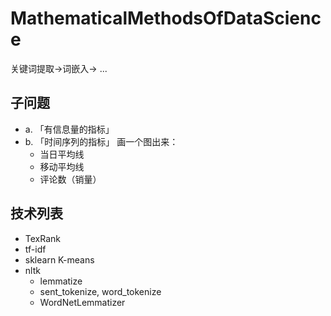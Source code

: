 # MathematicalMethodsOfDataScience

关键词提取->词嵌入-> ... 



## 子问题

- a. 「有信息量的指标」
- b. 「时间序列的指标」
    画一个图出来：
    - 当日平均线
    - 移动平均线
    - 评论数（销量）

## 技术列表

- TexRank
- tf-idf
- sklearn K-means
- nltk
  - lemmatize
  - sent_tokenize, word_tokenize
  - WordNetLemmatizer